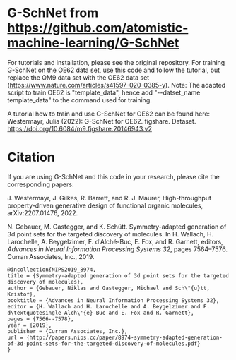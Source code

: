 # G-SchNet from https://github.com/atomistic-machine-learning/G-SchNet
For tutorials and installation, please see the original repository. For training G-SchNet on the OE62 data set, use this code and follow the tutorial, but replace the QM9 data set with the OE62 data set (https://www.nature.com/articles/s41597-020-0385-y). 
Note: The adapted script to train OE62 is "template_data", hence add "--datset_name template_data" to the command used for training. 
 
A tutorial how to train and use G-SchNet for OE62 can be found here: Westermayr, Julia (2022): G-SchNet for OE62. figshare. Dataset. https://doi.org/10.6084/m9.figshare.20146943.v2 

# Citation
If you are using G-SchNet and this code in your research, please cite the corresponding papers:

J. Westermayr, J. Gilkes, R. Barrett, and R. J. Maurer, High-throughput property-driven generative design of functional organic molecules, arXiv:2207.01476, 2022. 

N. Gebauer, M. Gastegger, and K. Schütt. Symmetry-adapted generation of 3d point sets for the targeted discovery of molecules. In H. Wallach, H. Larochelle, A. Beygelzimer, F. d'Alché-Buc, E. Fox, and R. Garnett, editors, _Advances in Neural Information Processing Systems 32_, pages 7564–7576. Curran Associates, Inc., 2019.

    @incollection{NIPS2019_8974,
    title = {Symmetry-adapted generation of 3d point sets for the targeted discovery of molecules},
    author = {Gebauer, Niklas and Gastegger, Michael and Sch\"{u}tt, Kristof},
    booktitle = {Advances in Neural Information Processing Systems 32},
    editor = {H. Wallach and H. Larochelle and A. Beygelzimer and F. d\textquotesingle Alch\'{e}-Buc and E. Fox and R. Garnett},
    pages = {7566--7578},
    year = {2019},
    publisher = {Curran Associates, Inc.},
    url = {http://papers.nips.cc/paper/8974-symmetry-adapted-generation-of-3d-point-sets-for-the-targeted-discovery-of-molecules.pdf}
    }
